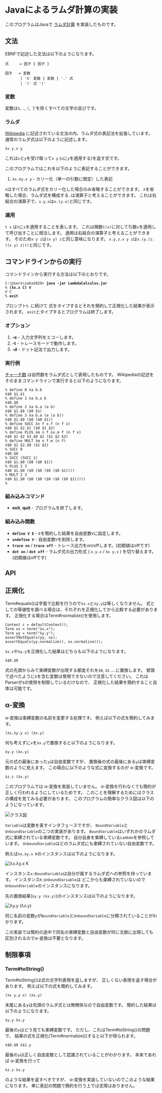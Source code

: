 # Javaによるラムダ計算の実装

このプログラムはJavaで
[ラムダ計算](https://ja.wikipedia.org/wiki/%E3%83%A9%E3%83%A0%E3%83%80%E8%A8%88%E7%AE%97)
を実装したものです。

## 文法

EBNFで記述した文法は以下のようになります。

```
式     = 因子 { 因子 }

因子   = 変数
       | 'λ' 変数 { 変数 } '.' 式
       | '(' 式 ')'

```

### 変数

変数は`λ`, `.`, `(`, `)'を除くすべての文字の並びです。

### ラムダ

[Wikipedia](https://ja.wikipedia.org/wiki/%E3%83%A9%E3%83%A0%E3%83%80%E8%A8%88%E7%AE%97)
に記述されている文法の内、ラムダ式の表記法を拡張しています。
通常のラムダ式は以下のように記述します。

```
λx y.x y
```

これは`x`と`y`を受け取って`x y` (`x`に`y`を適用する)を返す式です。

このプログラムではこれを以下のように表記することができます。

1. `λx.λy.x y` - カリー化（単一の引数に限定）した表記

`λ`はすべてのラムダ式をカリー化した場合のみ省略することができます。
`λ`を省略した場合、ラムダ式を構成する`.`は演算子と考えることができます。
これは右結合の演算子で、`x.y.x`は`x.(y.x)`と同じです。

### 適用

`t s` は`t`に`s`を適用することを表します。
これは関数`t(x)`に対して引数`s`を適用して呼び出すことに相当します。
適用は右結合の演算子と考えることができます。
そのため`x y z`は`(x y) z`と同じ意味になります。
`x.y.z.x y z`は`x.(y.(z.((x y) z)))`と同じです。

## コマンドラインからの実行

コマンドラインから実行する方法は以下のとおりです。

<pre><code>C:\Users\saka1029> <b>java -jar LambdaCalculus.jar</b>
% <b>(λx.x C) V</b>
V C
% <b>exit</b></code></pre>

プロンプト`% `に続けて
式をタイプするとそれを簡約して正規化した結果が表示されます。
`exit`とタイプするとプログラムは終了します。

### オプション

1. **-e** - 入力文字列をエコーします。
1. **-t** - トレースモードで動作します。
1. **-d** - ドット記法で出力します。


### 実行例

[チャーチ数](https://ja.wikipedia.org/wiki/%E3%83%A9%E3%83%A0%E3%83%80%E8%A8%88%E7%AE%97#.E8.87.AA.E7.84.B6.E6.95.B0.E3.81.A8.E7.AE.97.E8.A1.93)
は自然数をラムダ式として表現したものです。
Wikipediaの記述をそのままコマンドラインで実行すると以下のようになります。

    % define 0 λa b.b
    λ$0 $1.$1
    % define 1 λa b.a b
    λ$0.$0
    % define 2 λa b.a (a b)
    λ$0 $1.$0 ($0 $1)
    % define 3 λa b.a (a (a b))
    λ$0 $1.$0 ($0 ($0 $1))
    % define SUCC λn f x.f (n f x)
    λ$0 $1 $2.$1 ($0 $1 $2)
    % define PLUS λm n f.λx.m f (n f x)
    λ$0 $1 $2 $3.$0 $2 ($1 $2 $3)
    % define MULT λm n f.m (n f)
    λ$0 $1 $2.$0 ($1 $2)
    % SUCC 0
    λ$0.$0
    % SUCC (SUCC 1)
    λ$0 $1.$0 ($0 ($0 $1))
    % PLUS 2 3
    λ$0 $1.$0 ($0 ($0 ($0 ($0 $1))))
    % MULT 2 3
    λ$0 $1.$0 ($0 ($0 ($0 ($0 ($0 $1)))))
    % 
 
### 組み込みコマンド

* **exit**, **quit** - プログラムを終了します。

### 組み込み関数

* **`define V E`** - `E`を簡約した結果を自由変数`V`に設定します。 
* **`undefine V`** - 自由変数`V`を削除します。 
* **`trace on`** / **`trace off`** - トレース出力をon/offします。(初期値はoffです)
* **`dot on`** / **`dot off`** - ラムダ式の出力形式 ( `x.y.x` / `λx y.x` ) を切り替えます。(初期値はoffです)

## API

## 正規化

Term#equals()は字面で比較を行うので`λx.x`と`λy.y`は等しくなりません。
式としての等値性を調べる場合は、それぞれを正規化してから比較する必要があります。
正規化する場合はTerm#normalize()を使用します。

    Context c = defaultContext();
    Term xx = term("λx.x");
    Term yy = term("λy.y");
    assertNotEquals(yy, xx);
    assertEquals(yy.normalize(), xx.normalize());

`λx.x`や`λy.y`を正規化した結果はどちらも以下のようになります。

    λ$0.$0
    
式の先頭からみて束縛変数が出現する都度それを`$0`, `$1` ... に置換します。
冒頭で述べたように`$`を含む変数は使用できないので注意してください。
これはParserが`$`の使用を制限しているだけなので、
正規化した結果を簡約すること自体は可能です。

## α-変換

α-変換は束縛変数の名前を変更する処理です。
例えば以下の式を簡約してみます。

    (λx.λy.y x) (λx.y)
    
何も考えずに`x`を`λx.y`で置換すると以下のようになります。

    λy.y (λx.y)
    
元の式の最後にあった`y`は自由変数ですが、
置換後の式の最後にある`y`は束縛変数のように見えます。
この場合に以下のような式に変換するのが α-変換です。

    λz.z (λx.y)

このプログラムでは α-変換を実装していません。
α-変換を行わなくても簡約が正しく行われるようにしているためです。
このことを理解するためにはクラスの構成を見てみる必要があります。
このプログラムの簡単なクラス図は以下のようになっています。

![クラス図](ClassDiagram.png)

`Variable`は変数を表すインタフェースですが、
`BoundVariable`と`UnboundVariable`の二つの実装があります。
`BoundVariable`はいずれかのラムダ式に束縛されている束縛変数です。
自分自身を束縛している`Lambda`を参照しています。
`UnboundVariable`はどのラムダ式にも束縛されていない自由変数です。

例えば`λx.λy.x K`のインスタンスは以下のようになります。

![λx.λy.x K](x.y.xK.png)

インスタンス`x:BoundVariable`は自分が属するラムダ式への参照を持っています。
インスタンス`K:UnboundVariable`は
どこからも束縛されていないので`UnboundVariable`のインスタンスになります。

先の置換結果(`λy.y (λx.y)`)のインスタンスは以下のようになります。

![λy.y (λx.y)](y.yx.y.png)

同じ名前の変数`y`が`BoundVariable`と`UnboundVariable`に分類されていることがわかります。

この実装では簡約の途中で同名の束縛変数と自由変数が同じ文脈に出現しても
区別されるのでα-変換は不要となります。


## 制限事項

### Term#toString()

Term#toString()は式の文字列表現を返しますが、
正しくない表現を返す場合があります。
例えば以下の式を簡約してみます。

```
(λx y.y x) (λx.y)
```

末尾にある`y`は先頭のラムダ式とは無関係なので自由変数です。
簡約した結果は以下のようになります。

```
λy.y λx.y
```

最後の`y`はどう見ても束縛変数です。
ただし、これはTerm#toString()の問題で、
結果の式を正規化(Term#normalize())すると以下が得られます。

```
λ$0.$0 λ$1.y
```

最後の`y`は正しく自由変数として認識されていることがわかります。
本来であれば α-変換を行って

```
λz.z λx.y
```

のような結果を返すべきですが、
 α-変換を実装していないのでこのような結果になります。
単に表記の問題で簡約を行う上では支障はありません。